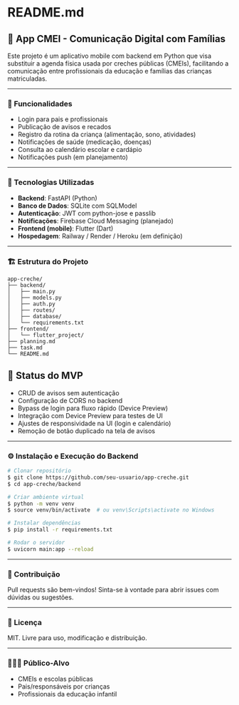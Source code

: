 # README.md

## 📱 App CMEI - Comunicação Digital com Famílias

Este projeto é um aplicativo mobile com backend em Python que visa substituir a agenda física usada por creches públicas (CMEIs), facilitando a comunicação entre profissionais da educação e famílias das crianças matriculadas.

---

### 🚀 Funcionalidades
- Login para pais e profissionais
- Publicação de avisos e recados
- Registro da rotina da criança (alimentação, sono, atividades)
- Notificações de saúde (medicação, doenças)
- Consulta ao calendário escolar e cardápio
- Notificações push (em planejamento)

---

### 🧱 Tecnologias Utilizadas
- **Backend**: FastAPI (Python)
- **Banco de Dados**: SQLite com SQLModel
- **Autenticação**: JWT com python-jose e passlib
- **Notificações**: Firebase Cloud Messaging (planejado)
- **Frontend (mobile)**: Flutter (Dart)
- **Hospedagem**: Railway / Render / Heroku (em definição)

---

### 🏗️ Estrutura do Projeto
```
app-creche/
├── backend/
│   ├── main.py
│   ├── models.py
│   ├── auth.py
│   ├── routes/
│   ├── database/
│   └── requirements.txt
├── frontend/
│   └── flutter_project/
├── planning.md
├── task.md
└── README.md
```

## 🚧 Status do MVP
- CRUD de avisos sem autenticação
- Configuração de CORS no backend
- Bypass de login para fluxo rápido (Device Preview)
- Integração com Device Preview para testes de UI
- Ajustes de responsividade na UI (login e calendário)
- Remoção de botão duplicado na tela de avisos

---

### ⚙️ Instalação e Execução do Backend
```bash
# Clonar repositório
$ git clone https://github.com/seu-usuario/app-creche.git
$ cd app-creche/backend

# Criar ambiente virtual
$ python -m venv venv
$ source venv/bin/activate  # ou venv\Scripts\activate no Windows

# Instalar dependências
$ pip install -r requirements.txt

# Rodar o servidor
$ uvicorn main:app --reload
```

---

### 🤝 Contribuição
Pull requests são bem-vindos! Sinta-se à vontade para abrir issues com dúvidas ou sugestões.

---

### 📄 Licença
MIT. Livre para uso, modificação e distribuição.

---

### 👨‍👩‍👧 Público-Alvo
- CMEIs e escolas públicas
- Pais/responsáveis por crianças
- Profissionais da educação infantil

